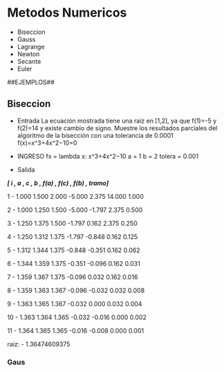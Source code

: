 # Metodos Numericos

  + Biseccion
  + Gauss
  + Lagrange
  + Newton
  + Secante
  + Euler

##EJEMPLOS##

## Biseccion
  + Entrada
La ecuación mostrada tiene una raiz en [1,2], ya que f(1)=-5 y f(2)=14 y existe cambio de signo. Muestre los resultados parciales del algoritmo de la bisección con una tolerancia de 0.0001
f(x)=x^3+4x^2−10=0
+ INGRESO
fx = lambda x: x^3+4x^2−10 
a = 1
b = 2
tolera = 0.001

+ Salida
  
***[   i   , a    , c    , b   , f(a)   , f(c)   , f(b)   ,  tramo]***
<p>1 - 1.000 1.500 2.000 -5.000 2.375 14.000 1.000</p>
<p>2 - 1.000 1.250 1.500 -5.000 -1.797 2.375 0.500 </p>
<p>3 - 1.250 1.375 1.500 -1.797 0.162 2.375 0.250 </p>
<p>4 - 1.250 1.312 1.375 -1.797 -0.848 0.162 0.125 </p>
<p>5 - 1.312 1.344 1.375 -0.848 -0.351 0.162 0.062 </p>
<p>6 - 1.344 1.359 1.375 -0.351 -0.096 0.162 0.031 </p>
<p>7 - 1.359 1.367 1.375 -0.096 0.032 0.162 0.016 </p>
<p>8 - 1.359 1.363 1.367 -0.096 -0.032 0.032 0.008 </p>
<p>9 - 1.363 1.365 1.367 -0.032 0.000 0.032 0.004 </p>
<p>10 - 1.363 1.364 1.365 -0.032 -0.016 0.000 0.002 </p>
<p>11 - 1.364 1.365 1.365 -0.016 -0.008 0.000 0.001 </p>
raiz: - 1.36474609375

### Gaus
